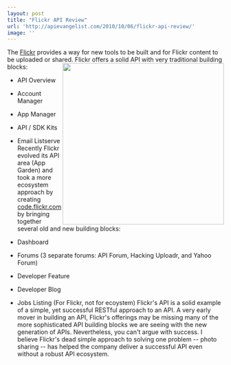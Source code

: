 ```yaml
---
layout: post
title: "Flickr API Review"
url: 'http://apievangelist.com/2010/10/06/flickr-api-review/'
image: ''
---
```


The [Flickr][1] provides a way for new tools to be built and for Flickr content to be uploaded or shared. <img class="c1" src="http://kinlane-productions.s3.amazonaws.com/api-evangelist/Flickr-Code-Screenshot.PNG" alt="" width="375" align="right" /> Flickr offers a solid API with very traditional building blocks:

  * API Overview
  * Account Manager
  * App Manager
  * API / SDK Kits
  * Email Listserve
Recently Flickr evolved its API area (App Garden) and took a more ecosystem approach by creating [code.flickr.com][2] by bringing together several old and new building blocks:

  * Dashboard
  * Forums (3 separate forums: API Forum, Hacking Uploadr, and Yahoo Forum)
  * Developer Feature
  * Developer Blog
  * Jobs Listing (For Flickr, not for ecoystem)
Flickr's API is a solid example of a simple, yet successful RESTful approach to an API. A very early mover in building an API, Flickr's offerings may be missing many of the more sophisticated API building blocks we are seeing with the new generation of APIs. Nevertheless, you can't argue with success. I believe Flickr's dead simple approach to solving one problem -- photo sharing -- has helped the company deliver a successful API even without a robust API ecosystem.

   [1]: http://code.flickr.com
   [2]: code.flickr.com
